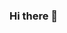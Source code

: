 ### Hi there 👋

<!--
**Rengoku2004/Rengoku2004** is a ✨ _special_ ✨ repository because its `README.md` (this file) appears on your GitHub profile.

Here are some ideas to get you started:

- 🔭 I’m currently working on stars
- 🌱 I’m currently learning science
- 👯 I’m looking to collaborate on anime
- 🤔 I’m looking for help with magazine
- 💬 Ask me about anime
- 📫 How to reach me: gg
- 😄 Pronouns: no
- ⚡ Fun fact: no
-->
